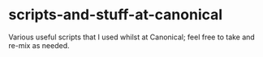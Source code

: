 # scripts-and-stuff-at-canonical
Various useful scripts that I  used whilst at Canonical; feel free to take and re-mix as needed.
